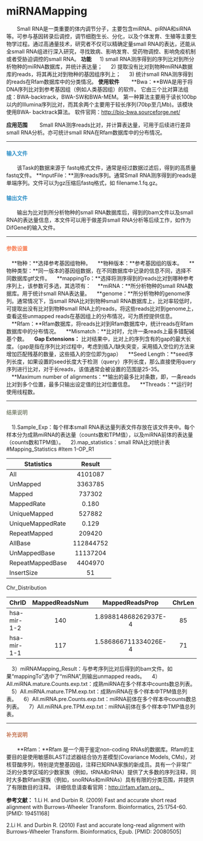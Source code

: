 # miRNAMapping 
　　Small RNA是一类重要的体内调节分子，主要包含miRNA、piRNA和siRNA等。可参与基因转录后调控，调节细胞生长、分化，以及个体发育、生殖等主要生物学过程。通过高通量技术，研究者不仅可以精确定量small RNA的表达，还能从全small RNA组进行深入研究，寻找致病、影响发育、受药物调控、影响免疫机制或者受胁迫调控的small RNA。
**功能**
　 1) small RNA测序得到的序列比对到所分析物种的miRNA数据库，并统计表达量；
　 2) 提取没有比对到物种miRNA数据库的reads，将其再比对到物种的基因组序列上；
　 3) 统计small RNA测序得到的reads在Rfam数据库中的分类情况。
**使用软件**
　　**Bwa：**BWA是用于将DNA序列比对到参考基因组（例如人类基因组）的软件。 它由三个比对算法组成：BWA-backtrack，BWA-SW和BWA-MEM。 第一种算法主要用于读长100bp以内的Illumina序列比对，而其余两个主要用于较长序列(70bp至几Mb)。该模块使用BWA- backtrack算法。
  软件官网：http://bio-bwa.sourceforge.net/

**应用范围**
　　Small RNA测序reads比对，并计算表达量，可用于后续进行差异small RNA分析。亦可统计small RNA在Rfam数据库中的分布情况。

***
#### **<i class="glyphicon glyphicon-log-in" aria-hidden="true" style="color:#3090C7"></i><span style="color:#3090C7"> 输入文件**
　　该Task的数据来源于 fastq格式文件，通常是经过数据过滤后，得到的高质量fastq文件。
**InputFile：**测序reads序列。通常Small RNA测序得到的reads是单端序列。文件可以为gz压缩后fastq格式，如 filename.1.fq.gz。


#### **<i class="glyphicon glyphicon-log-out" aria-hidden="true" style="color:#3090C7"></i><span style="color:#3090C7"> 输出文件**
　　输出为比对到所分析物种的small RNA数据库后，得到的bam文件以及small RNA的表达量信息，本文件可以用于做差异small RNA分析等后续工作，如作为DifGene的输入文件。

***
#### **<i class="fa fa-cog" aria-hidden="true" style="color:#F88158"></i> <span style="color:#F88158">参数设置**
　**物种：**选择参考基因组物种。
　**物种版本：**参考基因组的版本。
　**物种类型：**同一版本的基因组数据，在不同数据库中记录的信息不同，选择不同数据库gtf文件。
　**mappingTo：**选择将测序得到的reads比对到哪种参考序列上，该参数可多选，其选项有：
　**miRNA：**所分析物种的small RNA数据库。用于统计small RNA表达量。
　**genome：**所分析物种的genome序列。通常情况下，当small RNA比对到物种small RNA数据库上，比对率较低时，可提取出没有比对到物种small RNA上的reads，将这些reads比对到genome上，查看这些unmapped reads在基因组上的分布情况，可为质控提供信息。
　**Rfam：**Rfam数据库，将reads比对到Rfam数据库中，统计reads在Rfam数据库中的分布情况。
　**Mismatch：**比对时，允许一条reads上最多错配碱基个数。
　**Gap Extensions：** 比对结果中，比对上的序列含有的gap的最大长度。（gap是指在序列比对过程中，考虑到插入/缺失突变，采用插入空位的方法来增加匹配残基的数量，这些插入的空位即为gap）
　**Seed Length：**seed序列长度，如果设置的seed长度大于检测（query）序列长度，那么直接使用query序列进行比对，对于长reads，该值通常会被设置的范围是25-35。
　**Maximum number of alignments：**输出的最多比对条数，即，一条reads比对到多个位置，最多只输出设定值的比对位置信息。
　**Threads：**运行时使用线程数。
***
#### **<i class="fa fa-file-text" aria-hidden="true" style="color:#848b79"></i><span style="color:#848b79"> 结果说明**
　1).Sample_Exp：每个样本small RNA表达量列表文件存放在该文件夹中。每个样本分为成熟miRNA的表达量（counts数和TPM值），以及miRNA前体的表达量（counts数和TPM值）。
　2).map_statistics：small RNA比对统计表
 #Mapping_Statistics
#Item	1-OP_R1

| Statistics   |  Result  |
| ----- |  :--: |
|  All |  4101087 |
| UnMapped    | 3363785   |
| Mapped        |  737302  |
| MappedRate        |  0.180  |
| UniqueMapped        |  527882  |
| UniqueMappedRate        |  0.129  |
| RepeatMapped        |  209420  |
| AllBase        |  112844752  |
| UnMappedBase        |  11137204  |
| RepeatMappedBase        |  4404970  |
| InsertSize        |  51  |
Chr_Distribution

| ChrID   |  MappedReadsNum  |MappedReadsProp|  ChrLen  |  ChrLenProp  |
| -------- |  :----: | :----:  | :----:  | :----:  |
| hsa-mir-1-2     | 140 |1.898814868262937E-4 |  85    |  5.519408838846249E-4    |
| hsa-mir-1-1    | 117   |1.586866711334026E-4|71|4.610329735977455E-4|

　3）miRNAMapping_Result：与参考序列比对后得到的bam文件。如果“mappingTo”选中了“miRNA”,则输出unmapped reads。
　4）All.miRNA.mature.Counts.exp.txt：成熟miRNA在多个样本中counts数总列表。
　5）All.miRNA.mature.TPM.exp.txt：成熟miRNA在多个样本中TPM值总列表。
　6）All.miRNA.pre.Counts.exp.txt：miRNA前体在多个样本中counts数总列表。
　7）All.miRNA.pre.TPM.exp.txt：miRNA前体在多个样本中TMP值总列表。
***
#### **<span class="glyphicon glyphicon-paperclip" aria-hidden="true" style="color:#C47451"></span></i><span style="color:#C47451">  补充说明**
　　**Rfam：**Rfam 是一个用于鉴定non-coding RNAs的数据库。Rfam的主要目的是使用敏感BLAST过滤器结合协方差模型(Covariance Models, CMs)，对核苷酸序列，特别是完整基因组，注释已知RNA家族的新成员。具有一个非常广泛的分类学区域的少数家族（例如，tRNA和rRNA）提供了大多数的序列注释，同时大多数Rfam家族（例如，snoRNAs和miRNAs）具有有限的分类范围，并提供了有限数目的注释。
  详细信息请查看官网：http://rfam.xfam.org。

**参考文献：**
1.Li H. and Durbin R. (2009) Fast and accurate short read alignment with Burrows-Wheeler Transform. Bioinformatics, 25:1754-60. [PMID: 19451168]

2.Li H. and Durbin R. (2010) Fast and accurate long-read alignment with Burrows-Wheeler Transform. Bioinformatics, Epub. [PMID: 20080505]
